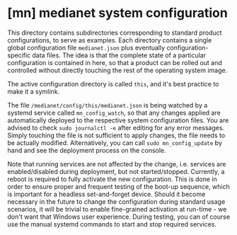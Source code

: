 # [mn] medianet system configuration

This directory contains subdirectories corresponding to standard product
configurations, to serve as examples. Each directory contains a single
global configuration file ```medianet.json``` plus eventually
configuration-specific data files. The idea is that the complete state of
a particular configuration is contained in here, so that a product can be
rolled out and controlled without directly touching the rest of the
operating system image.

The active configuration directory is called ```this```, and it's best practice
to make it a symlink.

The file ```/medianet/config/this/medianet.json``` is being
watched by a systemd service called ```mn_config_watch```, so that any changes
applied are automatically deployed to the respective system configuration
files. You are advised to check ```sudo journalctl -e``` after editing for any
error messages. Simply touching the file is not sufficient to apply changes,
the file needs to be actually modified. 
Alternatively, you can call ```sudo mn_config_update``` by hand and see the
deployment process on the console.

Note that running services are not affected by the change, i.e. services are
enabled/disabled during deployment, but not started/stopped. 
Currently, a reboot is required to fully activate the new configuration.
This is done in order to ensure proper and frequent testing of the boot-up
sequence, which is important for a headless set-and-forget device.
Should it become necessary in the future to change the configuration during
standard usage scenarios, it will be trivial to enable fine-grained
activation at run-time - we don't want that Windows user experience. 
During testing, you can of course use the manual systemd commands to start
and stop required services.
